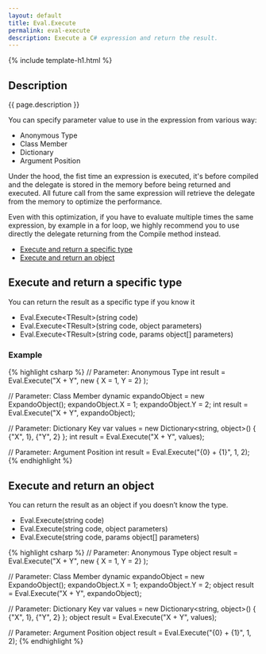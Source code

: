 ```yaml
---
layout: default
title: Eval.Execute
permalink: eval-execute
description: Execute a C# expression and return the result.
---
```


{% include template-h1.html %}

## Description
{{ page.description }}

You can specify parameter value to use in the expression from various way:

- Anonymous Type
- Class Member
- Dictionary
- Argument Position

Under the hood, the fist time an expression is executed, it's before compiled and the delegate is stored in the memory before being returned and executed. All future call from the same expression will retrieve the delegate from the memory to optimize the performance.

Even with this optimization, if you have to evaluate multiple times the same expression, by example in a for loop, we highly recommend you to use directly the delegate returning from the Compile method instead.

- [Execute and return a specific type](#execute-and-return-a-specific-type)
- [Execute and return an object](#execute-and-return-an-object)

## Execute and return a specific type
You can return the result as a specific type if you know it

- Eval.Execute&lt;TResult&gt;(string code)
- Eval.Execute&lt;TResult&gt;(string code, object parameters)
- Eval.Execute&lt;TResult&gt;(string code, params object[] parameters)

### Example

{% highlight csharp %}
// Parameter: Anonymous Type
int result = Eval.Execute<int>("X + Y", new { X = 1, Y = 2} );

// Parameter: Class Member
dynamic expandoObject = new ExpandoObject();
expandoObject.X = 1;
expandoObject.Y = 2;
int result = Eval.Execute<int>("X + Y", expandoObject);

// Parameter: Dictionary Key
var values = new Dictionary<string, object>() { {"X", 1}, {"Y", 2} };
int result = Eval.Execute<int>("X + Y", values);

// Parameter: Argument Position
int result = Eval.Execute<int>("{0} + {1}", 1, 2);
{% endhighlight %}

## Execute and return an object
You can return the result as an object if you doesn’t know the type.

- Eval.Execute(string code)
- Eval.Execute(string code, object parameters)
- Eval.Execute(string code, params object[] parameters)

{% highlight csharp %}
// Parameter: Anonymous Type
object result = Eval.Execute("X + Y", new { X = 1, Y = 2} );

// Parameter: Class Member
dynamic expandoObject = new ExpandoObject();
expandoObject.X = 1;
expandoObject.Y = 2;
object result = Eval.Execute("X + Y", expandoObject);

// Parameter: Dictionary Key
var values = new Dictionary<string, object>() { {"X", 1}, {"Y", 2} };
object result = Eval.Execute("X + Y", values);

// Parameter: Argument Position
object result = Eval.Execute("{0} + {1}", 1, 2);
{% endhighlight %}
